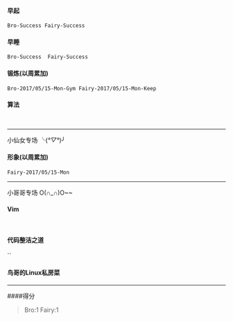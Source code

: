 #### 早起
` Bro-Success
  Fairy-Success `

#### 早睡
`Bro-Success  Fairy-Success `

#### 锻炼(以周累加)
`Bro-2017/05/15-Mon-Gym Fairy-2017/05/15-Mon-Keep`
#### 算法
` `
***
小仙女专场 ╰(*°▽°*)╯
#### 形象(以周累加)
`Fairy-2017/05/15-Mon`

*** 
小哥哥专场 O(∩_∩)O~~
#### Vim
` `
#### 代码整洁之道
``

#### 鸟哥的Linux私房菜


***
####得分
> Bro:1 Fairy:1